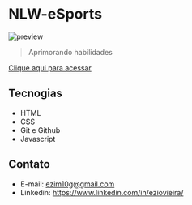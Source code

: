 # NLW-eSports 

![preview](https://github.com/ezim10g/lembretes/blob/master/print.png)

> Aprimorando habilidades



[Clique aqui para acessar](https://hub.eziore.com.br/lista-de-tarefas)

## Tecnogias

- HTML
- CSS
- Git e Github
- Javascript

## Contato
- E-mail: ezim10g@gmail.com
- Linkedin: https://www.linkedin.com/in/eziovieira/
